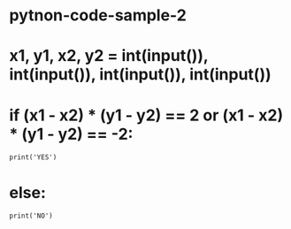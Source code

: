 # pytnon-code-sample-2
# x1, y1, x2, y2 = int(input()), int(input()), int(input()), int(input())
# if (x1 - x2) * (y1 - y2) == 2 or (x1 - x2) * (y1 - y2) == -2:
    print('YES')
# else:
    print('NO')
